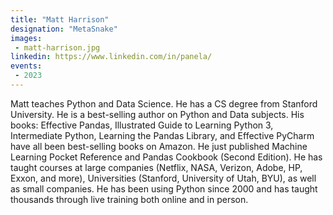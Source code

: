 ```yaml
---
title: "Matt Harrison"
designation: "MetaSnake"
images:
 - matt-harrison.jpg
linkedin: https://www.linkedin.com/in/panela/
events:
 - 2023
---
```


Matt teaches Python and Data Science. He has a CS degree from Stanford University. He is a best-selling author on Python and Data subjects. His books: Effective Pandas, Illustrated Guide to Learning Python 3, Intermediate Python, Learning the Pandas Library, and Effective PyCharm have all been best-selling books on Amazon. He just published Machine Learning Pocket Reference and Pandas Cookbook (Second Edition). He has taught courses at large companies (Netflix, NASA, Verizon, Adobe, HP, Exxon, and more), Universities (Stanford, University of Utah, BYU), as well as small companies. He has been using Python since 2000 and has taught thousands through live training both online and in person.